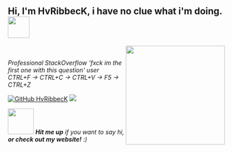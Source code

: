 <h2> Hi, I'm HvRibbecK, i have no clue what i'm doing. <img src="https://media.giphy.com/media/WsvbZxS6Se8wAa41p2/giphy.gif" width="50"></h2>
<img align='right' src="https://media.giphy.com/media/RllkJm29UqoYof1uw7/giphy.gif" width="230">
</br><p><em>Professional StackOverflow 'fxck im the first one with this question' user
</br>CTRL+F -> CTRL+C -> CTRL+V -> F5 -> CTRL+Z</em></p>

[![GitHub HvRibbecK](https://img.shields.io/github/followers/hvribbeck?label=follow&style=social)](https://github.com/HvRibbecK)
![](https://visitor-badge.glitch.me/badge?page_id=hvribbeck.hvribbeck)

<img src="https://media.giphy.com/media/JrGbJJlUnbNLY3XZak/giphy.gif" width="60"> <em><b>Hit me up</b> if you want to say hi, <b>or check out my website!</b> :)</em>
